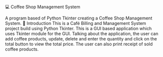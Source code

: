 💻 Coffee Shop Management System

A program based of Python Tkinter creating a Coffee Shop Management System.
🎈 Introduction
This is a Café Billing and Management System project build using Python Tkinter. This is a GUI based application which uses Tkinter module for the GUI. Talking about the application, the user can add coffee products, update, delete and enter the quantity and click on the total button to view the total price. The user can also print receipt of sold coffee products.

